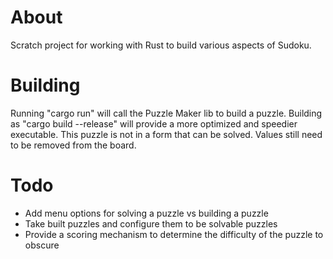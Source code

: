 # About
Scratch project for working with Rust to build various aspects of Sudoku.

# Building
Running "cargo run" will call the Puzzle Maker lib to build a puzzle. Building as "cargo build --release" will provide a more optimized and speedier executable. This puzzle is not in a form that can be solved. Values still need to be removed from the board. 

# Todo
* Add menu options for solving a puzzle vs building a puzzle
* Take built puzzles and configure them to be solvable puzzles
* Provide a scoring mechanism to determine the difficulty of the puzzle to obscure

